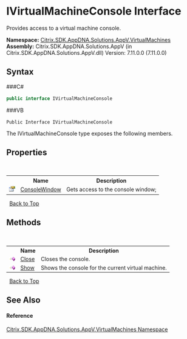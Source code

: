 # IVirtualMachineConsole Interface
 

Provides access to a virtual machine console.

**Namespace:**&nbsp;<a href="N_Citrix_SDK_AppDNA_Solutions_AppV_VirtualMachines">Citrix.SDK.AppDNA.Solutions.AppV.VirtualMachines</a><br />**Assembly:**&nbsp;Citrix.SDK.AppDNA.Solutions.AppV (in Citrix.SDK.AppDNA.Solutions.AppV.dll) Version: 7.11.0.0 (7.11.0.0)

## Syntax

###C#
```csharp
public interface IVirtualMachineConsole
```

###VB
```vbnet
Public Interface IVirtualMachineConsole
```

The IVirtualMachineConsole type exposes the following members.


## Properties
&nbsp;<table><tr><th></th><th>Name</th><th>Description</th></tr><tr><td>![Public property](media/pubproperty.gif "Public property")</td><td><a href="P_Citrix_SDK_AppDNA_Solutions_AppV_VirtualMachines_IVirtualMachineConsole_ConsoleWindow">ConsoleWindow</a></td><td>
Gets access to the console window;</td></tr></table>&nbsp;
<a href="#ivirtualmachineconsole-interface">Back to Top</a>

## Methods
&nbsp;<table><tr><th></th><th>Name</th><th>Description</th></tr><tr><td>![Public method](media/pubmethod.gif "Public method")</td><td><a href="M_Citrix_SDK_AppDNA_Solutions_AppV_VirtualMachines_IVirtualMachineConsole_Close">Close</a></td><td>
Closes the console.</td></tr><tr><td>![Public method](media/pubmethod.gif "Public method")</td><td><a href="M_Citrix_SDK_AppDNA_Solutions_AppV_VirtualMachines_IVirtualMachineConsole_Show">Show</a></td><td>
Shows the console for the current virtual machine.</td></tr></table>&nbsp;
<a href="#ivirtualmachineconsole-interface">Back to Top</a>

## See Also


#### Reference
<a href="N_Citrix_SDK_AppDNA_Solutions_AppV_VirtualMachines">Citrix.SDK.AppDNA.Solutions.AppV.VirtualMachines Namespace</a><br />